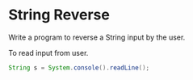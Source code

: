 # String Reverse

Write a program to reverse a String input by the user.

To read input from user.

```java
String s = System.console().readLine();
```

